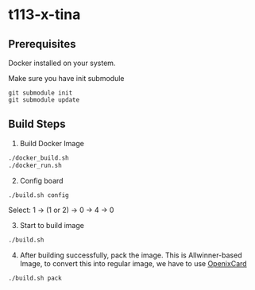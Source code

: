 # t113-x-tina

## Prerequisites
Docker installed on your system.

Make sure you have init submodule
```
git submodule init
git submodule update
```

## Build Steps
1) Build Docker Image 
```bash
./docker_build.sh
./docker_run.sh
```

2) Config board
```bash
./build.sh config
```
Select: 1 -> (1 or 2) -> 0 -> 4 -> 0

3) Start to build image
```bash
./build.sh
```

4) After building successfully, pack the image.
This is Allwinner-based Image, to convert this into regular image, we have to use [OpenixCard](https://github.com/YuzukiTsuru/OpenixCard)
```bash
./build.sh pack
```
